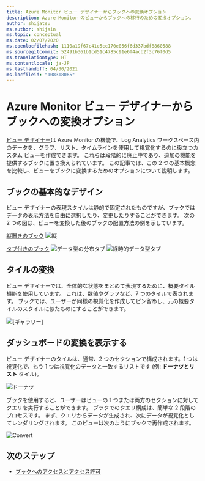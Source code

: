 ```yaml
---
title: Azure Monitor ビュー デザイナーからブックへの変換オプション
description: Azure Monitor のビューからブックへの移行のための変換オプション。
author: shijatsu
ms.author: shijain
ms.topic: conceptual
ms.date: 02/07/2020
ms.openlocfilehash: 1110a19f67c41e5cc170e056f6d337bdf8860588
ms.sourcegitcommit: 52491b361b1cd51c4785c91e6f4acb2f3c76f0d5
ms.translationtype: HT
ms.contentlocale: ja-JP
ms.lasthandoff: 04/30/2021
ms.locfileid: "108318065"
---
```

# <a name="azure-monitor-view-designer-to-workbooks-conversion-options"></a>Azure Monitor ビュー デザイナーからブックへの変換オプション
[ビュー デザイナー](view-designer.md)は Azure Monitor の機能で、Log Analytics ワークスペース内のデータを、グラフ、リスト、タイムラインを使用して視覚化するのに役立つカスタム ビューを作成できます。 これらは段階的に廃止中であり、追加の機能を提供するブックに置き換えられています。 この記事では、この 2 つの基本概念を比較し、ビューをブックに変換するためのオプションについて説明します。

## <a name="basic-workbook-designs"></a>ブックの基本的なデザイン

ビュー デザイナーの表現スタイルは静的で固定されたものですが、ブックではデータの表示方法を自由に選択したり、変更したりすることができます。 次の 2 つの図は、ビューを変換した後のブックの配置方法の例を示しています。

[縦置きのブック](view-designer-conversion-examples.md#vertical)
![縦](media/view-designer-conversion-options/view-designer-vertical.png)

[タブ付きのブック](view-designer-conversion-examples.md#tabbed)
![データ型の分布タブ](media/view-designer-conversion-options/distribution-tab.png)
![経時的データ型タブ](media/view-designer-conversion-options/over-time-tab.png)

## <a name="tile-conversion"></a>タイルの変換
ビュー デザイナーでは、全体的な状態をまとめて表現するために、概要タイル機能を使用しています。 これは、数値やグラフなど、7 つのタイルで表されます。 ブックでは、ユーザーが同様の視覚化を作成してピン留めし、元の概要タイルのスタイルに似たものにすることができます。 

![[ギャラリー]](media/view-designer-conversion-options/overview.png)


## <a name="view-dashboard-conversion"></a>ダッシュボードの変換を表示する
ビュー デザイナーのタイルは、通常、2 つのセクションで構成されます。1 つは視覚化で、もう 1 つは視覚化のデータと一致するリストです (例: **ドーナツとリスト** タイル)。

![ドーナツ](media/view-designer-conversion-options/donut-example.png)

ブックを使用すると、ユーザーはビューの 1 つまたは両方のセクションに対してクエリを実行することができます。 ブックでのクエリ構成は、簡単な 2 段階のプロセスです。 まず、クエリからデータが生成され、次にデータが視覚化としてレンダリングされます。  このビューは次のようにブックで再作成されます。

![Convert](media/view-designer-conversion-options/convert-donut.png)


## <a name="next-steps"></a>次のステップ
- [ブックへのアクセスとアクセス許可](view-designer-conversion-access.md)